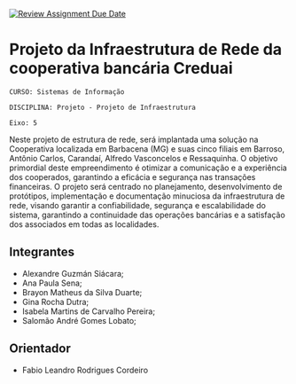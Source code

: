 [![Review Assignment Due Date](https://classroom.github.com/assets/deadline-readme-button-24ddc0f5d75046c5622901739e7c5dd533143b0c8e959d652212380cedb1ea36.svg)](https://classroom.github.com/a/wJ37st3u)
# Projeto da Infraestrutura de Rede da cooperativa bancária Creduai

`CURSO: Sistemas de Informação`

`DISCIPLINA: Projeto - Projeto de Infraestrutura`

`Eixo: 5`

Neste projeto de estrutura de rede, será implantada uma solução na Cooperativa localizada em Barbacena (MG) e suas cinco filiais em Barroso, Antônio Carlos, Carandaí, Alfredo Vasconcelos e Ressaquinha. O objetivo primordial deste empreendimento é otimizar a comunicação e a experiência dos cooperados, garantindo a eficácia e segurança nas transações financeiras. O projeto será centrado no planejamento, desenvolvimento de protótipos, implementação e documentação minuciosa da infraestrutura de rede, visando garantir a confiabilidade, segurança e escalabilidade do sistema, garantindo a continuidade das operações bancárias e a satisfação dos associados em todas as localidades.

## Integrantes

* Alexandre Guzmán Siácara;
* Ana Paula Sena;
* Brayon Matheus da Silva Duarte;
* Gina Rocha Dutra;
* Isabela Martins de Carvalho Pereira;
* Salomão André Gomes Lobato;


## Orientador

* Fabio Leandro Rodrigues Cordeiro


